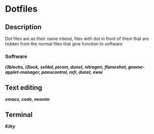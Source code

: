 # Dotfiles

## Description

Dot files are as their name intend, files with dot in front of them that are hidden from the normal files that give function to software

### Software

***i3blocks, i3lock, sxhkd, picom, dunst, nitrogen, flameshot, gnome-applet-manager, pavucontrol, rofi, dunst, eww***

## Text editing
***emacs, code, neovim***

## Terminal 
***Kitty*** 



